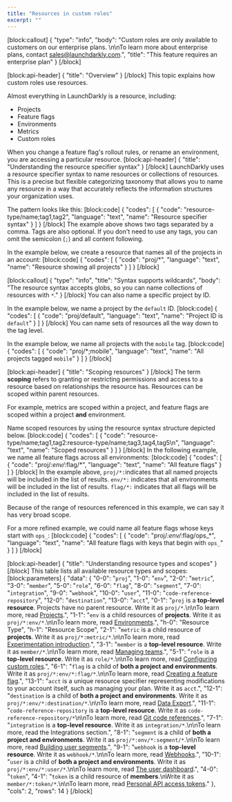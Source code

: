 ```yaml
---
title: "Resources in custom roles"
excerpt: ""
---
```

[block:callout]
{
  "type": "info",
  "body": "Custom roles are only available to customers on our enterprise plans. \n\nTo learn more about enterprise plans, contact [sales@launchdarkly.com](mailto:sales@launchdarkly.com?Subject=Custom%20roles).",
  "title": "This feature requires an enterprise plan"
}
[/block]

[block:api-header]
{
  "title": "Overview"
}
[/block]
This topic explains how custom roles use resources.

Almost everything in LaunchDarkly is a resource, including:
* Projects
* Feature flags
* Environments
* Metrics
* Custom roles 

When you change a feature flag's rollout rules, or rename an environment, you are accessing a particular resource. 
[block:api-header]
{
  "title": "Understanding the resource specifier syntax"
}
[/block]
LaunchDarkly uses a resource specifier syntax to name resources or collections of resources. This is a precise but flexible categorizing taxonomy that allows you to name any resource in a way that accurately reflects the information structures your organization uses.

The pattern looks like this:
[block:code]
{
  "codes": [
    {
      "code": "resource-type/name;tag1,tag2",
      "language": "text",
      "name": "Resource specifier syntax"
    }
  ]
}
[/block]
The example above shows two tags separated by a comma. Tags are also optional. If you don't need to use any tags, you can omit the semicolon (`;`) and all content following.

In the example below, we create a resource that names all of the projects in an account:
[block:code]
{
  "codes": [
    {
      "code": "proj/*",
      "language": "text",
      "name": "Resource showing all projects"
    }
  ]
}
[/block]

[block:callout]
{
  "type": "info",
  "title": "Syntax supports wildcards",
  "body": "The resource syntax accepts globs, so you can name collections of resources with `*`."
}
[/block]
You can also name a specific project by ID.

In the example below, we name a project by the `default` ID.
[block:code]
{
  "codes": [
    {
      "code": "proj/default",
      "language": "text",
      "name": "Project ID is `default`"
    }
  ]
}
[/block]
You can name sets of resources all the way down to the tag level.

In the example below, we name all projects with the `mobile` tag.
[block:code]
{
  "codes": [
    {
      "code": "proj/*;mobile",
      "language": "text",
      "name": "All projects tagged `mobile`"
    }
  ]
}
[/block]

[block:api-header]
{
  "title": "Scoping resources"
}
[/block]
The term **scoping** refers to granting or restricting permissions and access to a resource based on relationships the resource has. Resources can be scoped within parent resources.

For example, metrics are scoped within a project, and feature flags are scoped within a project **and** environment. 

Name scoped resources by using the resource syntax structure depicted below.
[block:code]
{
  "codes": [
    {
      "code": "resource-type/name;tag1,tag2:resource-type/name;tag3,tag4,tag5\n",
      "language": "text",
      "name": "Scoped resources"
    }
  ]
}
[/block]
In the following example, we name all feature flags across all environments:
[block:code]
{
  "codes": [
    {
      "code": "proj/*:env/*:flag/*",
      "language": "text",
      "name": "All feature flags"
    }
  ]
}
[/block]
In the example above, `proj/*:`indicates that all named projects will be included in the list of results. `env/*:` indicates that all environments will be included in the list of results. `flag/*:` indicates that all flags will be included in the list of results.

Because of the range of resources referenced in this example, we can say it has very broad scope. 

For a more refined example, we could name all feature flags whose keys start with `ops_`:
[block:code]
{
  "codes": [
    {
      "code": "proj/*:env/*:flag/ops_*",
      "language": "text",
      "name": "All feature flags with keys that begin with `ops_`"
    }
  ]
}
[/block]

[block:api-header]
{
  "title": "Understanding resource types and scopes"
}
[/block]
This table lists all available resource types and scopes:
[block:parameters]
{
  "data": {
    "0-0": "`proj`",
    "1-0": "`env`",
    "2-0": "`metric`",
    "3-0": "`member`",
    "5-0": "`role`",
    "6-0": "`flag`",
    "8-0": "`segment`",
    "7-0": "`integration`",
    "9-0": "`webhook`",
    "10-0": "`user`",
    "11-0": "`code-reference-repository`",
    "12-0": "`destination`",
    "13-0": "`acct`",
    "0-1": "`proj` is a **top-level resource**. Projects have no parent resource. Write it as `proj/*`.\n\nTo learn more, read [Projects](doc:projects).",
    "1-1": "`env` is a child resources of **projects**. Write it as `proj/*:env/*`.\n\nTo learn more, read [Environments](doc:environments).",
    "h-0": "Resource Type",
    "h-1": "Resource Scope",
    "2-1": "`metric` is a child resource of **projects**. Write it as `proj/*:metric/*`.\n\nTo learn more, read [Experimentation introduction](doc:experimentation).",
    "3-1": "`member` is a **top-level resource**. Write it as  `member/*`.\n\nTo learn more, read [Managing teams](doc:teams).",
    "5-1": "`role` is a **top-level resource**. Write it as `role/*`.\n\nTo learn more, read [Configuring custom roles](doc:custom-roles).",
    "6-1": "`flag` is a child of **both a project and environments**. Write it as `proj/*:env/*:flag/*`.\n\nTo learn more, read [Creating a feature flag](doc:creating-a-feature-flag).",
    "13-1": "`acct` is a unique resource specifier representing modifications to your account itself, such as managing your plan. Write it as `acct`.",
    "12-1": "`destination` is a child of **both a project and environments**. Write it as `proj/*:env/*:destination/*`.\n\nTo learn more, read [Data Export](doc:data-export).",
    "11-1": "`code-reference-repository` is a **top-level resource**. Write it as `code-reference-repository/*`\n\nTo learn more, read [Git code references](doc:git-code-references).",
    "7-1": "`integration` is a **top-level resource**. Write it as `integration/*`.\n\nTo learn more, read the Integrations section.",
    "8-1": "`segment` is a child of **both a project and environments**. Write it as `proj/*:env/*:segment/*`.\n\nTo learn more, read [Building user segments](doc:segmenting-users).",
    "9-1": "`webhook` is a **top-level resource**. Write it as `webhook/*`.\n\nTo learn more, read [Webhooks](doc:webhooks).",
    "10-1": "`user` is a child of **both a project and environments**. Write it as `proj/*:env/*:user/*`.\n\nTo learn more, read [The user dashboard](doc:the-user-dashboard).",
    "4-0": "`token`",
    "4-1": "`token` is a child resource of **members**.\nWrite it as `member/*:token/*`.\n\nTo learn more, read [Personal API access tokens](api-access-tokens)."
  },
  "cols": 2,
  "rows": 14
}
[/block]